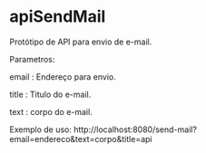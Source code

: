 # apiSendMail


Protótipo de API para envio de e-mail.

Parametros:

email : Endereço para envio.

title : Titulo do e-mail.

text : corpo do e-mail.

Exemplo de uso:
http://localhost:8080/send-mail?email=endereco&text=corpo&title=api
